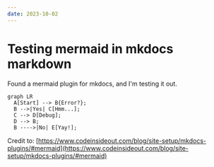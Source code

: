 ```yaml
---
date: 2023-10-02
---
```

# Testing mermaid in mkdocs markdown

Found a mermaid plugin for mkdocs, and I'm testing it out.

``` mermaid
graph LR
  A[Start] --> B{Error?};
  B -->|Yes| C[Hmm...];
  C --> D[Debug];
  D --> B;
  B ---->|No| E[Yay!];
```

Credit to: [https://www.codeinsideout.com/blog/site-setup/mkdocs-plugins/#mermaid](https://www.codeinsideout.com/blog/site-setup/mkdocs-plugins/#mermaid)